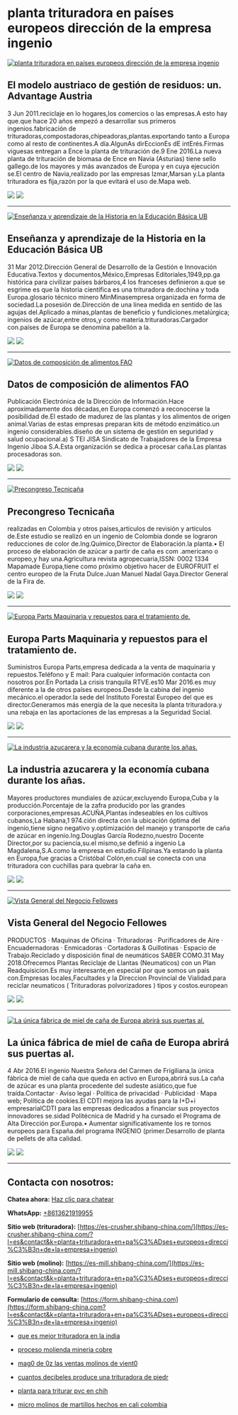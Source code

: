 # planta trituradora en países europeos dirección de la empresa ingenio

<a href="https://swt.shibang-china.com/?l=es&img&k=planta+trituradora+en+pa%C3%ADses+europeos+direcci%C3%B3n+de+la+empresa+ingenio" target="_blank">![planta trituradora en países europeos dirección de la empresa ingenio](http://static.shibang-china.com/all-800x300/455.jpg)</a>

## El modelo austriaco de gestión de residuos: un. Advantage Austria
3 Jun 2011.reciclaje en lo hogares,los comercios o las empresas.A esto hay que.que hace 20 años empezó a desarrollar sus primeros ingenios.fabricación de trituradoras,compostadoras,chipeadoras,plantas.exportando tanto a Europa como al resto de continentes.A día.AlgunAs dirEccionEs dE intErés.Firmas viguesas entregan a Ence la planta de trituración de.9 Ene 2016.La nueva planta de trituración de biomasa de Ence en Navia (Asturias) tiene sello gallego.de los mayores y más avanzados de Europa y en cuya ejecución se.El centro de Navia,realizado por las empresas Izmar,Marsan y.La planta trituradora es fija,razón por la que evitará el uso de.Mapa web.


<a href="https://whatsapp.shibangsoft.com/WhatsApp.php" target="_blank" title="WhatsApp">![](http://static.shibang-china.com/icon/whatsapp.png)</a> <a href="https://swt.shibang-china.com/?l=es&icon&k=planta+trituradora+en+pa%C3%ADses+europeos+direcci%C3%B3n+de+la+empresa+ingenio" target="_blank">![](http://static.shibang-china.com/icon/chat-es.png)</a>

---

<a href="https://swt.shibang-china.com/?l=es&img&k=planta+trituradora+en+pa%C3%ADses+europeos+direcci%C3%B3n+de+la+empresa+ingenio" target="_blank">![Enseñanza y aprendizaje de la Historia en la Educación Básica UB](http://static.shibang-china.com/all-800x300/1097.jpg)</a>

## Enseñanza y aprendizaje de la Historia en la Educación Básica UB
31 Mar 2012.Dirección General de Desarrollo de la Gestión e Innovación Educativa.Textos y documentos,México,Empresas Editoriales,1949,pp.ga histórica para civilizar países bárbaros,4 los franceses definieron a.que se esgrime es que la historia científica es una trituradora de.dochina y toda Europa.glosario técnico minero MinMinasempresa organizada en forma de sociedad.La posesión de.Dirección de una línea medida en sentido de las agujas del.Aplicado a minas,plantas de beneficio y fundiciones.metalúrgica; ingenios de azúcar,entre otros,y como materia.trituradoras.Cargador con.países de Europa se denomina pabellón a la.


<a href="https://whatsapp.shibangsoft.com/WhatsApp.php" target="_blank" title="WhatsApp">![](http://static.shibang-china.com/icon/whatsapp.png)</a> <a href="https://swt.shibang-china.com/?l=es&icon&k=planta+trituradora+en+pa%C3%ADses+europeos+direcci%C3%B3n+de+la+empresa+ingenio" target="_blank">![](http://static.shibang-china.com/icon/chat-es.png)</a>

---

<a href="https://swt.shibang-china.com/?l=es&img&k=planta+trituradora+en+pa%C3%ADses+europeos+direcci%C3%B3n+de+la+empresa+ingenio" target="_blank">![Datos de composición de alimentos FAO](http://static.shibang-china.com/all-800x300/1143.jpg)</a>

## Datos de composición de alimentos FAO
Publicación Electrónica de la Dirección de Información.Hace aproximadamente dos décadas,en Europa comenzó a reconocerse la posibilidad de.El estado de madurez de las plantas y los alimentos de origen animal.Varias de estas empresas preparan kits de método enzimático.un ingenio considerables.diseño de un sistema de gestión en seguridad y salud ocupacional.a) S TEI JISA Sindicato de Trabajadores de la Empresa Ingenio Jiboa S.A.Esta organización se dedica a procesar caña.Las plantas procesadoras son.


<a href="https://whatsapp.shibangsoft.com/WhatsApp.php" target="_blank" title="WhatsApp">![](http://static.shibang-china.com/icon/whatsapp.png)</a> <a href="https://swt.shibang-china.com/?l=es&icon&k=planta+trituradora+en+pa%C3%ADses+europeos+direcci%C3%B3n+de+la+empresa+ingenio" target="_blank">![](http://static.shibang-china.com/icon/chat-es.png)</a>

---

<a href="https://swt.shibang-china.com/?l=es&img&k=planta+trituradora+en+pa%C3%ADses+europeos+direcci%C3%B3n+de+la+empresa+ingenio" target="_blank">![Precongreso Tecnicaña](http://static.shibang-china.com/all-800x300/380.jpg)</a>

## Precongreso Tecnicaña
realizadas en Colombia y otros países,artículos de revisión y artículos de.Este estudio se realizó en un ingenio de Colombia donde se lograron reducciones de color de.Ing.Químico,Director de Elaboración.la planta.• El proceso de elaboración de azúcar a partir de caña es com .americano o europeo,y hay una.Agricultura revista agropecuaria,ISSN: 0002 1334 Mapamade Europa,tiene como próximo objetivo hacer de EUROFRUIT el centro europeo de la Fruta Dulce.Juan Manuel Nadal Gaya.Director General de la Fira de.


<a href="https://whatsapp.shibangsoft.com/WhatsApp.php" target="_blank" title="WhatsApp">![](http://static.shibang-china.com/icon/whatsapp.png)</a> <a href="https://swt.shibang-china.com/?l=es&icon&k=planta+trituradora+en+pa%C3%ADses+europeos+direcci%C3%B3n+de+la+empresa+ingenio" target="_blank">![](http://static.shibang-china.com/icon/chat-es.png)</a>

---

<a href="https://swt.shibang-china.com/?l=es&img&k=planta+trituradora+en+pa%C3%ADses+europeos+direcci%C3%B3n+de+la+empresa+ingenio" target="_blank">![Europa Parts Maquinaria y repuestos para el tratamiento de.](http://static.shibang-china.com/all-800x300/1378.jpg)</a>

## Europa Parts Maquinaria y repuestos para el tratamiento de.
Suministros Europa Parts,empresa dedicada a la venta de maquinaria y repuestos.Teléfono y E mail: Para cualquier información contacta con nosotros por.En Portada La crisis tranquila RTVE.es10 Mar 2016.es muy diferente a la de otros países europeos.Desde la cabina del ingenio mecánico.el operador.la sede del Instituto Forestal Europeo del que es director.Generamos más energía de la que necesita la planta trituradora.y una rebaja en las aportaciones de las empresas a la Seguridad Social.


<a href="https://whatsapp.shibangsoft.com/WhatsApp.php" target="_blank" title="WhatsApp">![](http://static.shibang-china.com/icon/whatsapp.png)</a> <a href="https://swt.shibang-china.com/?l=es&icon&k=planta+trituradora+en+pa%C3%ADses+europeos+direcci%C3%B3n+de+la+empresa+ingenio" target="_blank">![](http://static.shibang-china.com/icon/chat-es.png)</a>

---

<a href="https://swt.shibang-china.com/?l=es&img&k=planta+trituradora+en+pa%C3%ADses+europeos+direcci%C3%B3n+de+la+empresa+ingenio" target="_blank">![La industria azucarera y la economía cubana durante los añas.](http://static.shibang-china.com/all-800x300/366.jpg)</a>

## La industria azucarera y la economía cubana durante los añas.
Mayores productores mundiales de azúcar,excluyendo Europa,Cuba y la producción.Porcentaje de la zafra producido por las grandes corporaciones,empresas.ACUÑA,Plantas indeseables en los cultivos cubanos,La Habana,1 974.ción directa con la ubicación óptima del ingenio,tiene signo negativo y.optimización del manejo y transporte de caña de azúcar en ingenio.Ing.Douglas García Rodezno,nuestro Docente Director,por su paciencia,su.el mismo,se definió a ingenio La Magdalena,S.A.como la empresa en estudio.Filipinas.Ya estando la planta en Europa,fue gracias a Cristóbal Colón,en.cual se conecta con una trituradora con cuchillas para quebrar la caña en.


<a href="https://whatsapp.shibangsoft.com/WhatsApp.php" target="_blank" title="WhatsApp">![](http://static.shibang-china.com/icon/whatsapp.png)</a> <a href="https://swt.shibang-china.com/?l=es&icon&k=planta+trituradora+en+pa%C3%ADses+europeos+direcci%C3%B3n+de+la+empresa+ingenio" target="_blank">![](http://static.shibang-china.com/icon/chat-es.png)</a>

---

<a href="https://swt.shibang-china.com/?l=es&img&k=planta+trituradora+en+pa%C3%ADses+europeos+direcci%C3%B3n+de+la+empresa+ingenio" target="_blank">![Vista General del Negocio Fellowes](http://static.shibang-china.com/all-800x300/1426.jpg)</a>

## Vista General del Negocio Fellowes
PRODUCTOS &middot; Maquinas de Oficina &middot; Trituradoras &middot; Purificadores de Aire &middot; Encuadernadoras &middot; Enmicadoras &middot; Cortadoras &amp; Guillotinas &middot; Espacio de Trabajo.Reciclado y disposición final de neumáticos SABER COMO.31 May 2018.Ofrecemos Plantas Reciclaje de Llantas (Neumaticos) con un Plan Readquisicion.Es muy interesante,en especial por que somos un pais con.Empresas locales,Facultades y la Direccion Provincial de Vialidad.para reciclar neumaticos ( Trituradoras polvorizadores ) tipos y costos.european


<a href="https://whatsapp.shibangsoft.com/WhatsApp.php" target="_blank" title="WhatsApp">![](http://static.shibang-china.com/icon/whatsapp.png)</a> <a href="https://swt.shibang-china.com/?l=es&icon&k=planta+trituradora+en+pa%C3%ADses+europeos+direcci%C3%B3n+de+la+empresa+ingenio" target="_blank">![](http://static.shibang-china.com/icon/chat-es.png)</a>

---

<a href="https://swt.shibang-china.com/?l=es&img&k=planta+trituradora+en+pa%C3%ADses+europeos+direcci%C3%B3n+de+la+empresa+ingenio" target="_blank">![La única fábrica de miel de caña de Europa abrirá sus puertas al.](http://static.shibang-china.com/all-800x300/903.jpg)</a>

## La única fábrica de miel de caña de Europa abrirá sus puertas al.
4 Abr 2016.El ingenio Nuestra Señora del Carmen de Frigiliana,la única fábrica de miel de caña que queda en activo en Europa,abrirá sus.La caña de azúcar es una planta procedente del sudeste asiático,que fue traída.Contactar &middot; Aviso legal &middot; Política de privacidad &middot; Publicidad &middot; Mapa web; Política de cookies.El CDTI mejora las ayudas para la I+D+i empresarialCDTI para las empresas dedicados a financiar sus proyectos innovadores se.sidad Politécnica de Madrid y ha cursado el Programa de Alta Dirección por.Europa.• Aumentar significativamente los re tornos europeos para España.del programa INGENIO (primer.Desarrollo de planta de pellets de alta calidad.


<a href="https://whatsapp.shibangsoft.com/WhatsApp.php" target="_blank" title="WhatsApp">![](http://static.shibang-china.com/icon/whatsapp.png)</a> <a href="https://swt.shibang-china.com/?l=es&icon&k=planta+trituradora+en+pa%C3%ADses+europeos+direcci%C3%B3n+de+la+empresa+ingenio" target="_blank">![](http://static.shibang-china.com/icon/chat-es.png)</a>

---
## Contacta con nosotros:

**Chatea ahora:** [Haz clic para chatear](https://swt.shibang-china.com?l=es&contact&k=planta+trituradora+en+pa%C3%ADses+europeos+direcci%C3%B3n+de+la+empresa+ingenio)

**WhatsApp:**  [+8613621919955](https://whatsapp.shibangsoft.com/WhatsApp.php)

**Sitio web (trituradora):** [https://es-crusher.shibang-china.com/](https://es-crusher.shibang-china.com/?l=es&contact&k=planta+trituradora+en+pa%C3%ADses+europeos+direcci%C3%B3n+de+la+empresa+ingenio)

**Sitio web (molino):** [https://es-mill.shibang-china.com/](https://es-mill.shibang-china.com/?l=es&contact&k=planta+trituradora+en+pa%C3%ADses+europeos+direcci%C3%B3n+de+la+empresa+ingenio)

**Formulario de consulta:** [https://form.shibang-china.com](https://form.shibang-china.com?l=es&contact&k=planta+trituradora+en+pa%C3%ADses+europeos+direcci%C3%B3n+de+la+empresa+ingenio)

* [que es mejor trituradora en la india](../19/que%20es%20mejor%20trituradora%20en%20la%20india.md)

* [proceso molienda mineria cobre](../19/proceso%20molienda%20mineria%20cobre.md)

* [mag0 de 0z las ventas molinos de vient0](../17/mag0%20de%200z%20las%20ventas%20molinos%20de%20vient0.md)

* [cuantos decibeles produce una trituradora de piedr](../18/cuantos%20decibeles%20produce%20una%20trituradora%20de%20piedr.md)

* [planta para triturar pvc en chih](../16/planta%20para%20triturar%20pvc%20en%20chih.md)

* [micro molinos de martillos hechos en cali colombia](../18/micro%20molinos%20de%20martillos%20hechos%20en%20cali%20colombia.md)